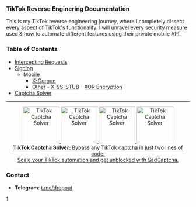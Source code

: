 ### TikTok Reverse Enginering Documentation

This is my TikTok reverse engineering journey, where I completely dissect every aspect of TikTok's functionality. I will unravel every security measure used & how to automate different features using their private mobile API.

### Table of Contents 
- [Intercepting Requests](https://github.com/angelillija/TikTok/tree/main/Intercepting%20Requests)
- [Signing](https://github.com/angelillija/TikTok/tree/main/Signing)
    - [Mobile](https://github.com/angelillija/TikTok/tree/main/Signing/Mobile)
      - [X-Gorgon](https://github.com/angelillija/TikTok/tree/main/Signing/Mobile/X-Gorgon)
      - [Other](https://github.com/angelillija/TikTok/tree/main/Signing/Mobile/Other)
            - [X-SS-STUB](https://github.com/angelillija/TikTok/tree/main/Signing/Mobile/Other#tiktok-x-ss-stub)
            - [XOR Encryption](https://github.com/angelillija/TikTok/tree/main/Signing/Mobile/Other#tiktok-email-username--password-encryption)
- [Captcha Solver](https://github.com/angelillija/TikTok/tree/main/Captcha%20Solver)

<div align="center">
  <hr>
  <a href="https://www.sadcaptcha.com?ref=angell" target="_blank">
    <img src="https://sadcaptcha.b-cdn.net/tiktok3d.webp" width="100" alt="TikTok Captcha Solver">
    <img src="https://sadcaptcha.b-cdn.net/tiktokrotate.webp" width="100" alt="TikTok Captcha Solver">
    <img src="https://sadcaptcha.b-cdn.net/tiktokpuzzle.webp" width="100" alt="TikTok Captcha Solver">
    <img src="https://sadcaptcha.b-cdn.net/tiktokicon.webp" width="100" alt="TikTok Captcha Solver">
    <br/>
    <div>
         <b>TikTok Captcha Solver: </b> Bypass any TikTok captcha in just two lines of code.<br> Scale your TikTok automation and get unblocked with SadCaptcha.
    </div>
  </a>
</div>

### Contact
- **Telegram**: [t.me/dropout](https://t.me/dropout)

1

